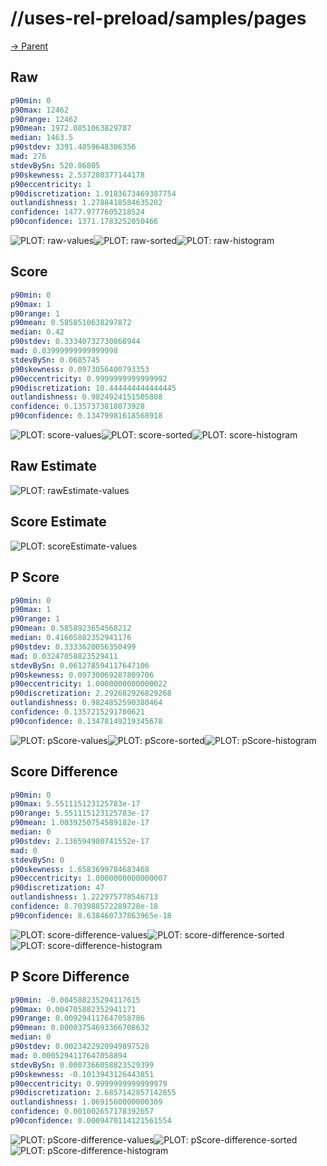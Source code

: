 
# //uses-rel-preload/samples/pages

[→ Parent](../..)


## Raw


```yaml
p90min: 0
p90max: 12462
p90range: 12462
p90mean: 1972.0851063829787
median: 1463.5
p90stdev: 3391.4059648306356
mad: 276
stdevBySn: 520.86805
p90skewness: 2.537280377144178
p90eccentricity: 1
p90discretization: 1.9183673469387754
outlandishness: 1.2788418584635202
confidence: 1477.9777605218524
p90confidence: 1371.1783252050466

```

![PLOT: raw-values](./raw/values.svg)![PLOT: raw-sorted](./raw/sorted.svg)![PLOT: raw-histogram](./raw/histogram.svg)
## Score


```yaml
p90min: 0
p90max: 1
p90range: 1
p90mean: 0.5858510638297872
median: 0.42
p90stdev: 0.33340732730868944
mad: 0.03999999999999998
stdevBySn: 0.0685745
p90skewness: 0.0973056400793353
p90eccentricity: 0.9999999999999992
p90discretization: 10.444444444444445
outlandishness: 0.9824924151505808
confidence: 0.1357373818073928
p90confidence: 0.13479981618568918

```

![PLOT: score-values](./score/values.svg)![PLOT: score-sorted](./score/sorted.svg)![PLOT: score-histogram](./score/histogram.svg)
## Raw Estimate

![PLOT: rawEstimate-values](./rawEstimate/values.svg)
## Score Estimate

![PLOT: scoreEstimate-values](./scoreEstimate/values.svg)
## P Score


```yaml
p90min: 0
p90max: 1
p90range: 1
p90mean: 0.5858923654568212
median: 0.41605882352941176
p90stdev: 0.3333620056350499
mad: 0.03247058823529411
stdevBySn: 0.061278594117647106
p90skewness: 0.09730069287809706
p90eccentricity: 1.0000000000000022
p90discretization: 2.292682926829268
outlandishness: 0.9824852590380464
confidence: 0.1357215291700621
p90confidence: 0.13478149219345678

```

![PLOT: pScore-values](./pScore/values.svg)![PLOT: pScore-sorted](./pScore/sorted.svg)![PLOT: pScore-histogram](./pScore/histogram.svg)
## Score Difference


```yaml
p90min: 0
p90max: 5.551115123125783e-17
p90range: 5.551115123125783e-17
p90mean: 1.0039250754589182e-17
median: 0
p90stdev: 2.136594980741552e-17
mad: 0
stdevBySn: 0
p90skewness: 1.6583699784683468
p90eccentricity: 1.0000000000000007
p90discretization: 47
outlandishness: 1.222975778546713
confidence: 8.703988572289728e-18
p90confidence: 8.638460737863965e-18

```

![PLOT: score-difference-values](./score-difference/values.svg)![PLOT: score-difference-sorted](./score-difference/sorted.svg)![PLOT: score-difference-histogram](./score-difference/histogram.svg)
## P Score Difference


```yaml
p90min: -0.004588235294117615
p90max: 0.004705882352941171
p90range: 0.009294117647058786
p90mean: 0.00003754693366708632
median: 0
p90stdev: 0.0023422920949897528
mad: 0.0005294117647058894
stdevBySn: 0.0007366058823529399
p90skewness: -0.1013943126443851
p90eccentricity: 0.9999999999999979
p90discretization: 2.6857142857142855
outlandishness: 1.0691560000000309
confidence: 0.001002657178392657
p90confidence: 0.0009470114121561554

```

![PLOT: pScore-difference-values](./pScore-difference/values.svg)![PLOT: pScore-difference-sorted](./pScore-difference/sorted.svg)![PLOT: pScore-difference-histogram](./pScore-difference/histogram.svg)